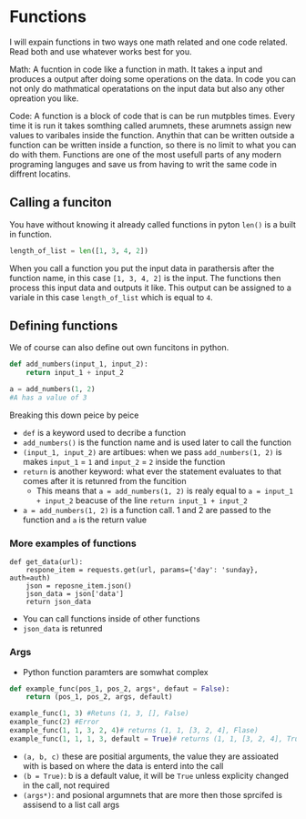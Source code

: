 # Functions

I will expain functions in two ways one math related and one code related. Read both and use whatever works best for you.

Math: A fucntion in code like a function in math. It takes a input and produces a output after doing some operations on the data. In code you can not only do mathmatical operatations on the input data but also any other opreation you like.

Code: A function is a block of code that is can be run mutpbles times. Every time it is run it takes somthing called arumnets, these arumnets assign new values to varibales inside the function. Anythin that can be written outside a function can be written inside a function, so there is no limit to what you can do with them. Functions are one of the most usefull parts of any modern programing languges and save us from having to writ the same code in diffrent locatins.

## Calling a funciton

You have without knowing it already called functions in pyton `len()` is a built in function.

```python
length_of_list = len([1, 3, 4, 2])
```

When you call a function you put the input data in parathersis after the function name, in this case `[1, 3, 4, 2]` is the input. The functions then process this input data and outputs it like. This output can be assigned to a variale in this case `length_of_list` which is equal to `4`.

## Defining functions

We of course can also define out own funcitons in python.

```python
def add_numbers(input_1, input_2):
    return input_1 + input_2

a = add_numbers(1, 2)
#A has a value of 3
```

Breaking this down peice by peice

- `def` is a keyword used to decribe a function
- `add_numbers()` is the function name and is used later to call the function
- `(input_1, input_2)` are artibues: when we pass `add_numbers(1, 2)` is makes `input_1` = `1` and `input_2` = `2` inside the function
- `return` is another keyword: what ever the statement evaluates to that comes after it is retunred from the funcition
  - This means that `a = add_numbers(1, 2)` is realy equal to `a = input_1 + input_2` beacuse of the line `return input_1 + input_2`
- `a = add_numbers(1, 2)` is a function call. 1 and 2 are passed to the function and `a` is the return value

### More examples of functions

```pythonm
def get_data(url):
    respone_item = requests.get(url, params={'day': 'sunday}, auth=auth)
    json = reposne_item.json()
    json_data = json['data']
    return json_data
```

- You can call functions inside of other functions
- `json_data` is retunred

### Args

- Python function paramters are somwhat complex

```python
def example_func(pos_1, pos_2, args*, defaut = False):
    return (pos_1, pos_2, args, default)

example_func(1, 3) #Retuns (1, 3, [], False)
example_func(2) #Error
example_func(1, 1, 3, 2, 4)# returns (1, 1, [3, 2, 4], Flase)
example_func(1, 1, 1, 3, default = True)# returns (1, 1, [3, 2, 4], True)
```

- `(a, b, c)` these are positial arguments, the value they are assioated with is based on where the data is enterd into the call
- `(b = True)`: b is a default value, it will be `True` unless explicity changed in the call, not required
- `(args*)`: and posional argumnets that are more then those sprcifed is assisend to a list call args